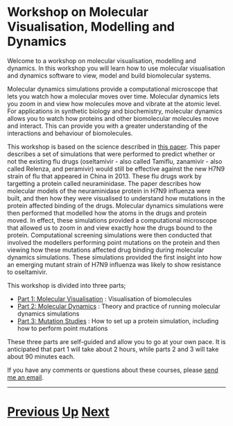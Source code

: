 # Workshop on Molecular Visualisation, Modelling and Dynamics

Welcome to a workshop on molecular visualisation, modelling and dynamics. In this workshop you will learn how to use molecular visualisation and dynamics software to view, model and build biomolecular systems.

Molecular dynamics simulations provide a computational microscope that lets you watch how a molecular moves over time. Molecular dynamics lets you zoom in and view how molecules move and vibrate at the atomic level. For applications in synthetic biology and biochemistry, molecular dynamics allows you to watch how proteins and other biomolecular molecules move and interact. This can provide you with a greater understanding of the interactions and behaviour of biomolecules.

This workshop is based on the science described in [this paper](http://www.nature.com/srep/2013/131220/srep03561/full/srep03561.html). This paper describes a set of simulations that were performed to predict whether or not the existing flu drugs (oseltamivir - also called Tamiflu, zanamivir - also called Relenza, and peramivir) would still be effective against the new H7N9 strain of flu that appeared in China in 2013. These flu drugs work by targetting a protein called neuraminidase. The paper describes how molecular models of the neuraminidase protein in H7N9 influenza were built, and then how they were visualised to understand how mutations in the protein affected binding of the drugs. Molecular dynamics simulations were then performed that modelled how the atoms in the drugs and protein moved. In effect, these simulations provided a computational microscope that allowed us to zoom in and view exactly how the drugs bound to the protein. Computational screening simulations were then conducted that involved the modellers performing point mutations on the protein and then viewing how these mutations affected drug binding during molecular dynamics simulations. These simulations provided the first insight into how an emerging mutant strain of H7N9 influenza was likely to show resistance to oseltamivir.

This workshop is divided into three parts;

* [Part 1: Molecular Visualisation](visualisation/README.md) : Visualisation of biomolecules
* [Part 2: Molecular Dynamics](dynamics/README.md) : Theory and practice of running molecular dynamics simulations
* [Part 3: Mutation Studies](mutation/README.md) : How to set up a protein simulation, including how to perform point mutations

These three parts are self-guided and allow you to go at your own pace. It is anticipated that part 1 will take about 2 hours, while parts 2 and 3 will take about 90 minutes each.

If you have any comments or questions about these courses, please [send me an email](mailto:chryswoods@gmail.com).

***

# [Previous](../README.md) [Up](../main/courses.md) [Next](visualisation/README.md)
